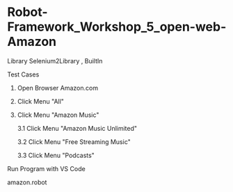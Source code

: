 # Robot-Framework_Workshop_5_open-web-Amazon

Library    Selenium2Library , BuiltIn

Test Cases

1. Open Browser Amazon.com 

2. Click Menu "All"

3. Click Menu "Amazon Music"
  
    3.1 Click Menu "Amazon Music Unlimited"
  
    3.2 Click Menu "Free Streaming Music"
  
    3.3 Click Menu "Podcasts"


Run Program with VS Code

amazon.robot
